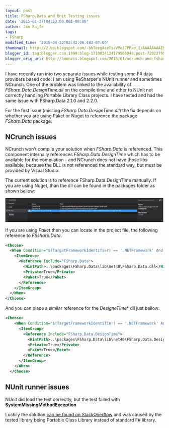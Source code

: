 ```yaml
---
layout: post
title: FSharp.Data and Unit Testing issues
date: '2015-01-27T04:53:00.001-08:00'
author: Jan Fajfr
tags:
- FSharp
modified_time: '2015-04-22T02:42:06.483-07:00'
thumbnail: http://2.bp.blogspot.com/-bhTeegAseTs/VMeJ7PPap_I/AAAAAAAAEMM/Dab5HZms5rM/s72-c/reference_fsharpdata.PNG
blogger_id: tag:blogger.com,1999:blog-1710034134179566048.post-7292279599877960101
blogger_orig_url: http://hoonzis.blogspot.com/2015/01/ncrunch-and-fsharpdata.html
---
```

I have recently run into two separate issues while testing some F\# data providers based code. I am using ReSharper's NUnit runner and sometimes NCrunch. One of the problem was linked to the availability of *FSharp.Data.DesignTime.dll* on the compile time and other to NUnit not correctly handling Portable Library Class projects. I have tested and had the same issue with FSharp.Data 2.1.0 and 2.2.0.

For the first issue (missing *FSharp.Data.DesignTime.dll*) the fix depends on whether you are using Paket or Nuget to reference the package *FSharp.Data* package.

NCrunch issues
--------------
NCrunch won't compile your solution when *FSharp.Data* is referenced. This component internally references *FSharp.Data.DesignTime* which has to be available for the compilation - and NCrunch does not have those libs available, because the DLL is not referenced the standard way, but must be provided by Visual Studio.

The current solution is to reference FSharp.Data.DesignTime manually. If you are using Nuget, than the dll can be found in the packages folder as shown bellow:

![reference_fsharpdata](https://raw.githubusercontent.com/hoonzis/hoonzis.github.io/master/images/reference_fsharpdata.PNG)

If you are using *Paket* then you can locate in the project file, the following reference to *FSsharp.Data*.

```xml
<Choose>
  <When Condition="$(TargetFrameworkIdentifier) == '.NETFramework' And ($(TargetFrameworkVersion) == 'v4.5' Or $(TargetFrameworkVersion) == 'v4.5.1' Or $(TargetFrameworkVersion) == 'v4.5.2' Or $(TargetFrameworkVersion) == 'v4.5.3' Or $(TargetFrameworkVersion) == 'v4.6')">
    <ItemGroup>
      <Reference Include="FSharp.Data">
        <HintPath>..\packages\FSharp.Data\lib\net40\FSharp.Data.dll</HintPath>
        <Private>True</Private>
        <Paket>True</Paket>
      </Reference>
    </ItemGroup>
  </When>
</Choose>
```

And you can place a similar reference for the *DesigneTime** dll just bellow:

```xml
<Choose>
    <When Condition="$(TargetFrameworkIdentifier) == '.NETFramework' And ($(TargetFrameworkVersion) == 'v4.5' Or $(TargetFrameworkVersion) == 'v4.5.1' Or $(TargetFrameworkVersion) == 'v4.5.2' Or $(TargetFrameworkVersion) == 'v4.5.3' Or $(TargetFrameworkVersion) == 'v4.6')">
      <ItemGroup>
        <Reference Include="FSharp.Data.DesignTime">
          <HintPath>..\packages\FSharp.Data\lib\net40\FSharp.Data.DesignTime.dll</HintPath>
          <Private>True</Private>
          <Paket>True</Paket>
        </Reference>
      </ItemGroup>
    </When>
  </Choose>
```

NUnit runner issues
-------------------

NUnit did load the test correctly, but the test failed with **SystemMissingMethodException**

Luckily the solution [can be found on StackOverflow](http://stackoverflow.com/questions/22608519/fsharp-data-system-missingmethodexception-when-calling-freebase-provider-from) and was caused by the tested library being Portable Class Library instead of standard F# library.
